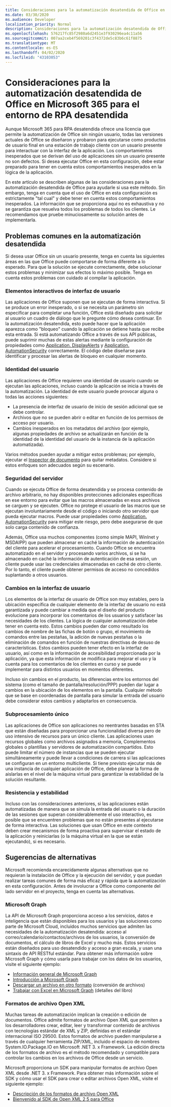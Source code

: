 ```yaml
---
title: Consideraciones para la automatización desatendida de Office en Microsoft 365 para el entorno de RPA desatendida
ms.date: 03/30/2020
ms.audience: Developer
localization_priority: Normal
description: Consideraciones para la automatización desatendida de Office en Microsoft 365 para el entorno de RPA desatendida.
ms.openlocfilehash: 576217fc85f2980a6d2451e3f930296ea4c11a56
ms.sourcegitcommit: 007aa2ceb4f569201c3f4372de5c83b6c61f8875
ms.translationtype: MT
ms.contentlocale: es-ES
ms.lasthandoff: 04/02/2020
ms.locfileid: "43103053"
---
```

# <a name="considerations-for-unattended-automation-of-office-in-the-microsoft-365-for-unattended-rpa-environment"></a>Consideraciones para la automatización desatendida de Office en Microsoft 365 para el entorno de RPA desatendida

Aunque Microsoft 365 para RPA desatendida ofrece una licencia que permite la automatización de Office sin ningún usuario, todas las versiones actuales de Office se diseñaron y probaron para ejecutarse como productos de usuario final en una estación de trabajo cliente con un usuario presente para interactuar con la interfaz de la aplicación. Los comportamientos inesperados que se derivan del uso de aplicaciones sin un usuario presente no son defectos. Si desea ejecutar Office en esta configuración, debe estar preparado para tener en cuenta estos comportamientos inesperados en la lógica de la aplicación.

En este artículo se describen algunas de las consideraciones para la automatización desatendida de Office para ayudarle si usa este método. Sin embargo, tenga en cuenta que el uso de Office en esta configuración es estrictamente "tal cual" y debe tener en cuenta estos comportamientos inesperados. La información que se proporciona aquí no es exhaustiva y no se garantiza que resuelva todos los problemas de todos los clientes. Le recomendamos que pruebe minuciosamente su solución antes de implementarla.

## <a name="common-problems-in-unattended-automation"></a>Problemas comunes en la automatización desatendida

Si desea usar Office sin un usuario presente, tenga en cuenta las siguientes áreas en las que Office puede comportarse de forma diferente a lo esperado. Para que la solución se ejecute correctamente, debe solucionar estos problemas y minimizar sus efectos lo máximo posible. Tenga en cuenta estos problemas con cuidado al compilar la aplicación.

### <a name="interactive-ui-elements"></a>Elementos interactivos de interfaz de usuario

Las aplicaciones de Office suponen que se ejecutan de forma interactiva. Si se produce un error inesperado, o si se necesita un parámetro sin especificar para completar una función, Office está diseñado para solicitar al usuario un cuadro de diálogo que le pregunte cómo desea continuar. En la automatización desatendida, esto puede hacer que la aplicación aparezca como "bloqueo" cuando la aplicación se detiene hasta que recibe esta entrada. Si está automatizando Office a través de sus API públicas, puede suprimir muchas de estas alertas mediante la configuración de propiedades como [Application. DisplayAlerts](https://docs.microsoft.com/office/vba/api/word.application.displayalerts) y [Application. AutomationSecurity](https://docs.microsoft.com/office/vba/api/word.application.automationsecurity) correctamente. El código debe diseñarse para identificar y procesar las alertas de bloqueo en cualquier momento.

### <a name="user-identity"></a>Identidad del usuario

Las aplicaciones de Office requieren una identidad de usuario cuando se ejecutan las aplicaciones, incluso cuando la aplicación se inicia a través de la automatización. La identidad de este usuario puede provocar alguna o todas las acciones siguientes:

- La presencia de interfaz de usuario de inicio de sesión adicional que se debe controlar.
- Archivos que no se pueden abrir o editar en función de los permisos de acceso por usuario.
- Cambios inesperados en los metadatos del archivo (por ejemplo, algunas propiedades de archivo se actualizarán en función de la identidad de la identidad del usuario de la instancia de la aplicación automatizada).

Varios métodos pueden ayudar a mitigar estos problemas; por ejemplo, ejecutar el [Inspector de documento](https://docs.microsoft.com/office/vba/library-reference/concepts/using-the-document-inspector) para quitar metadatos. Considere si estos enfoques son adecuados según su escenario.

### <a name="server-side-security"></a>Seguridad del servidor

Cuando se ejecuta Office de forma desatendida y se procesa contenido de archivo arbitrario, no hay disponibles protecciones adicionales específicas en ese entorno para evitar que las macros almacenadas en esos archivos se carguen y se ejecuten. Office no protege el usuario de las macros que se ejecutan involuntariamente desde el código o iniciando otro servidor que pueda ejecutar macros. Puede usar propiedades como [Application. AutomationSecurity](https://docs.microsoft.com/office/vba/api/word.application.automationsecurity) para mitigar este riesgo, pero debe asegurarse de que solo carga contenido de confianza.

Además, Office usa muchos componentes (como simple MAPI, WinInet y MSDAIPP) que pueden almacenar en caché la información de autenticación del cliente para acelerar el procesamiento. Cuando Office se encuentra automatizado en el servidor y procesando varios archivos, si se ha almacenado en caché la información de autenticación de esa sesión, un cliente puede usar las credenciales almacenadas en caché de otro cliente. Por lo tanto, el cliente puede obtener permisos de acceso no concedidos suplantando a otros usuarios.

### <a name="ui-changes"></a>Cambios en la interfaz de usuario

Los elementos de la interfaz de usuario de Office son muy estables, pero la ubicación específica de cualquier elemento de la interfaz de usuario no está garantizada y puede cambiar a medida que el diseño del producto evolucione para incorporar los comentarios de los usuarios y satisfacer las necesidades de los clientes. La lógica de cualquier automatización debe tener en cuenta esto. Estos cambios pueden dar como resultado los cambios de nombre de las fichas de botón o grupo, el movimiento de comandos entre las pestañas, la adición de nuevas pestañas o la eliminación de comandos en función de nuestras directivas de desuso de características. Estos cambios pueden tener efecto en la interfaz de usuario, así como en la información de accesibilidad proporcionada por la aplicación, ya que esta información se modifica para mejorar el uso y la cuenta para los comentarios de los clientes en curso y se puede implementar para distintos usuarios en momentos diferentes.

Incluso sin cambios en el producto, las diferencias entre los entornos del sistema (como el tamaño de pantalla/resolución/PPP) pueden dar lugar a cambios en la ubicación de los elementos en la pantalla. Cualquier método que se base en coordenadas de pantalla para simular la entrada del usuario debe considerar estos cambios y adaptarlos en consecuencia.

### <a name="single-threading"></a>Subprocesamiento único

Las aplicaciones de Office son aplicaciones no reentrantes basadas en STA que están diseñadas para proporcionar una funcionalidad diversa pero de uso intensivo de recursos para un único cliente. Las aplicaciones usan recursos globales como archivos asignados a memoria, Complementos globales o plantillas y servidores de automatización compartidos. Esto puede limitar el número de instancias que se pueden ejecutar simultáneamente y puede llevar a condiciones de carrera si las aplicaciones se configuran en un entorno multicliente. Si tiene previsto ejecutar más de una instancia de cualquier aplicación de Office, debe planear la forma de aislarlas en el nivel de la máquina virtual para garantizar la estabilidad de la solución resultante.

### <a name="resiliency-and-stability"></a>Resistencia y estabilidad

Incluso con las consideraciones anteriores, si las aplicaciones están automatizadas de manera que se simula la entrada del usuario o la duración de las sesiones que superan considerablemente el uso interactivo, es posible que se encuentren problemas que no están presentes al ejecutarse de forma interactiva. Las soluciones que usan Office en este contexto deben crear mecanismos de forma proactiva para supervisar el estado de la aplicación y reiniciarlas (o la máquina virtual en la que se están ejecutando), si es necesario.

## <a name="suggested-alternatives"></a>Sugerencias de alternativas

Microsoft recomienda encarecidamente algunas alternativas que no requieran la instalación de Office y la ejecución del servidor, y que puedan realizar tareas comunes de forma más eficaz y rápida que la automatización en esta configuración. Antes de involucrar a Office como componente del lado servidor en el proyecto, tenga en cuenta las alternativas.

### <a name="microsoft-graph"></a>Microsoft Graph

La API de Microsoft Graph proporciona acceso a los servicios, datos e inteligencia que están disponibles para los usuarios y las soluciones como parte de Microsoft Cloud, incluidos muchos servicios que admiten las necesidades de la automatización desatendida: acceso al correo/calendario/contactos/archivos de los usuarios, la conversión de documentos, el cálculo de libros de Excel y mucho más. Estos servicios están diseñados para uso desatendido y acceso a gran escala, y usan una sintaxis de API RESTful estándar. Para obtener más información sobre Microsoft Graph y cómo usarla para trabajar con los datos de los usuarios, visite el siguiente ejemplo:

- [Información general de Microsoft Graph](https://docs.microsoft.com/graph/overview) 
- [Introducción a Microsoft Graph](https://developer.microsoft.com/graph/get-started)
- [Descargar un archivo en otro formato](https://docs.microsoft.com/graph/api/driveitem-get-content-format?view=graph-rest-1.0&tabs=http) (conversión de archivos)
- [Trabajar con Excel en Microsoft Graph](https://docs.microsoft.com/graph/api/resources/excel?view=graph-rest-1.0) (detalles del libro)

### <a name="open-xml-file-formats"></a>Formatos de archivo Open XML

Muchas tareas de automatización implican la creación o edición de documentos. Office admite formatos de archivo Open XML que permiten a los desarrolladores crear, editar, leer y transformar contenido de archivos con tecnologías estándar de XML y ZIP, definidas en el estándar internacional ISO 29500. Estos formatos de archivo pueden manipularse a través de cualquier herramienta ZIP/XML, incluido el espacio de nombres System.IO.Package.IO en Microsoft .NET 3. x Framework. La edición directa de los formatos de archivo es el método recomendado y compatible para controlar los cambios en los archivos de Office desde un servicio.

Microsoft proporciona un SDK para manipular formatos de archivo Open XML desde .NET 3. x Framework. Para obtener más información sobre el SDK y cómo usar el SDK para crear o editar archivos Open XML, visite el siguiente ejemplo:

- [Descripción de los formatos de archivo Open XML](https://docs.microsoft.com/office/open-xml/understanding-the-open-xml-file-formats)
- [Bienvenido al SDK de Open XML 2,5 para Office](https://docs.microsoft.com/office/open-xml/open-xml-sdk)
